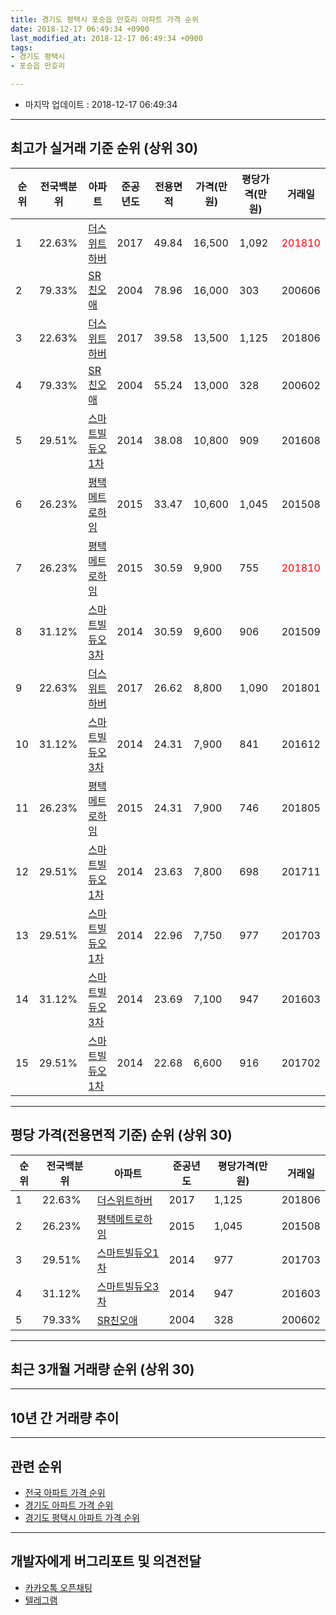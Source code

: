 ```yaml
---
title: 경기도 평택시 포승읍 만호리 아파트 가격 순위
date: 2018-12-17 06:49:34 +0900
last_modified_at: 2018-12-17 06:49:34 +0900
tags:
- 경기도 평택시
- 포승읍 만호리

---
```


* 마지막 업데이트 : 2018-12-17 06:49:34

---

## 최고가 실거래 기준 순위 (상위 30)


|순위|전국백분위|아파트|준공년도|전용면적|가격(만원)|평당가격(만원)|거래일|
|---|---|---|---|---|---|---|---|
|1|22.63%|[더스위트하버](https://search.naver.com/search.naver?query=%EA%B2%BD%EA%B8%B0%EB%8F%84+%ED%8F%89%ED%83%9D%EC%8B%9C+%ED%8F%AC%EC%8A%B9%EC%9D%8D+%EB%A7%8C%ED%98%B8%EB%A6%AC+%EB%8D%94%EC%8A%A4%EC%9C%84%ED%8A%B8%ED%95%98%EB%B2%84)|2017|49.84|16,500|1,092|<span style="color:red">201810</span>|
|2|79.33%|[SR친오애](https://search.naver.com/search.naver?query=%EA%B2%BD%EA%B8%B0%EB%8F%84+%ED%8F%89%ED%83%9D%EC%8B%9C+%ED%8F%AC%EC%8A%B9%EC%9D%8D+%EB%A7%8C%ED%98%B8%EB%A6%AC+SR%EC%B9%9C%EC%98%A4%EC%95%A0)|2004|78.96|16,000|303|200606|
|3|22.63%|[더스위트하버](https://search.naver.com/search.naver?query=%EA%B2%BD%EA%B8%B0%EB%8F%84+%ED%8F%89%ED%83%9D%EC%8B%9C+%ED%8F%AC%EC%8A%B9%EC%9D%8D+%EB%A7%8C%ED%98%B8%EB%A6%AC+%EB%8D%94%EC%8A%A4%EC%9C%84%ED%8A%B8%ED%95%98%EB%B2%84)|2017|39.58|13,500|1,125|201806|
|4|79.33%|[SR친오애](https://search.naver.com/search.naver?query=%EA%B2%BD%EA%B8%B0%EB%8F%84+%ED%8F%89%ED%83%9D%EC%8B%9C+%ED%8F%AC%EC%8A%B9%EC%9D%8D+%EB%A7%8C%ED%98%B8%EB%A6%AC+SR%EC%B9%9C%EC%98%A4%EC%95%A0)|2004|55.24|13,000|328|200602|
|5|29.51%|[스마트빌듀오1차](https://search.naver.com/search.naver?query=%EA%B2%BD%EA%B8%B0%EB%8F%84+%ED%8F%89%ED%83%9D%EC%8B%9C+%ED%8F%AC%EC%8A%B9%EC%9D%8D+%EB%A7%8C%ED%98%B8%EB%A6%AC+%EC%8A%A4%EB%A7%88%ED%8A%B8%EB%B9%8C%EB%93%80%EC%98%A41%EC%B0%A8)|2014|38.08|10,800|909|201608|
|6|26.23%|[평택메트로하임](https://search.naver.com/search.naver?query=%EA%B2%BD%EA%B8%B0%EB%8F%84+%ED%8F%89%ED%83%9D%EC%8B%9C+%ED%8F%AC%EC%8A%B9%EC%9D%8D+%EB%A7%8C%ED%98%B8%EB%A6%AC+%ED%8F%89%ED%83%9D%EB%A9%94%ED%8A%B8%EB%A1%9C%ED%95%98%EC%9E%84)|2015|33.47|10,600|1,045|201508|
|7|26.23%|[평택메트로하임](https://search.naver.com/search.naver?query=%EA%B2%BD%EA%B8%B0%EB%8F%84+%ED%8F%89%ED%83%9D%EC%8B%9C+%ED%8F%AC%EC%8A%B9%EC%9D%8D+%EB%A7%8C%ED%98%B8%EB%A6%AC+%ED%8F%89%ED%83%9D%EB%A9%94%ED%8A%B8%EB%A1%9C%ED%95%98%EC%9E%84)|2015|30.59|9,900|755|<span style="color:red">201810</span>|
|8|31.12%|[스마트빌듀오3차](https://search.naver.com/search.naver?query=%EA%B2%BD%EA%B8%B0%EB%8F%84+%ED%8F%89%ED%83%9D%EC%8B%9C+%ED%8F%AC%EC%8A%B9%EC%9D%8D+%EB%A7%8C%ED%98%B8%EB%A6%AC+%EC%8A%A4%EB%A7%88%ED%8A%B8%EB%B9%8C%EB%93%80%EC%98%A43%EC%B0%A8)|2014|30.59|9,600|906|201509|
|9|22.63%|[더스위트하버](https://search.naver.com/search.naver?query=%EA%B2%BD%EA%B8%B0%EB%8F%84+%ED%8F%89%ED%83%9D%EC%8B%9C+%ED%8F%AC%EC%8A%B9%EC%9D%8D+%EB%A7%8C%ED%98%B8%EB%A6%AC+%EB%8D%94%EC%8A%A4%EC%9C%84%ED%8A%B8%ED%95%98%EB%B2%84)|2017|26.62|8,800|1,090|201801|
|10|31.12%|[스마트빌듀오3차](https://search.naver.com/search.naver?query=%EA%B2%BD%EA%B8%B0%EB%8F%84+%ED%8F%89%ED%83%9D%EC%8B%9C+%ED%8F%AC%EC%8A%B9%EC%9D%8D+%EB%A7%8C%ED%98%B8%EB%A6%AC+%EC%8A%A4%EB%A7%88%ED%8A%B8%EB%B9%8C%EB%93%80%EC%98%A43%EC%B0%A8)|2014|24.31|7,900|841|201612|
|11|26.23%|[평택메트로하임](https://search.naver.com/search.naver?query=%EA%B2%BD%EA%B8%B0%EB%8F%84+%ED%8F%89%ED%83%9D%EC%8B%9C+%ED%8F%AC%EC%8A%B9%EC%9D%8D+%EB%A7%8C%ED%98%B8%EB%A6%AC+%ED%8F%89%ED%83%9D%EB%A9%94%ED%8A%B8%EB%A1%9C%ED%95%98%EC%9E%84)|2015|24.31|7,900|746|201805|
|12|29.51%|[스마트빌듀오1차](https://search.naver.com/search.naver?query=%EA%B2%BD%EA%B8%B0%EB%8F%84+%ED%8F%89%ED%83%9D%EC%8B%9C+%ED%8F%AC%EC%8A%B9%EC%9D%8D+%EB%A7%8C%ED%98%B8%EB%A6%AC+%EC%8A%A4%EB%A7%88%ED%8A%B8%EB%B9%8C%EB%93%80%EC%98%A41%EC%B0%A8)|2014|23.63|7,800|698|201711|
|13|29.51%|[스마트빌듀오1차](https://search.naver.com/search.naver?query=%EA%B2%BD%EA%B8%B0%EB%8F%84+%ED%8F%89%ED%83%9D%EC%8B%9C+%ED%8F%AC%EC%8A%B9%EC%9D%8D+%EB%A7%8C%ED%98%B8%EB%A6%AC+%EC%8A%A4%EB%A7%88%ED%8A%B8%EB%B9%8C%EB%93%80%EC%98%A41%EC%B0%A8)|2014|22.96|7,750|977|201703|
|14|31.12%|[스마트빌듀오3차](https://search.naver.com/search.naver?query=%EA%B2%BD%EA%B8%B0%EB%8F%84+%ED%8F%89%ED%83%9D%EC%8B%9C+%ED%8F%AC%EC%8A%B9%EC%9D%8D+%EB%A7%8C%ED%98%B8%EB%A6%AC+%EC%8A%A4%EB%A7%88%ED%8A%B8%EB%B9%8C%EB%93%80%EC%98%A43%EC%B0%A8)|2014|23.69|7,100|947|201603|
|15|29.51%|[스마트빌듀오1차](https://search.naver.com/search.naver?query=%EA%B2%BD%EA%B8%B0%EB%8F%84+%ED%8F%89%ED%83%9D%EC%8B%9C+%ED%8F%AC%EC%8A%B9%EC%9D%8D+%EB%A7%8C%ED%98%B8%EB%A6%AC+%EC%8A%A4%EB%A7%88%ED%8A%B8%EB%B9%8C%EB%93%80%EC%98%A41%EC%B0%A8)|2014|22.68|6,600|916|201702|


---

## 평당 가격(전용면적 기준) 순위 (상위 30)


|순위|전국백분위|아파트|준공년도|평당가격(만원)|거래일|
|---|---|---|---|---|---|
|1|22.63%|[더스위트하버](https://search.naver.com/search.naver?query=%EA%B2%BD%EA%B8%B0%EB%8F%84+%ED%8F%89%ED%83%9D%EC%8B%9C+%ED%8F%AC%EC%8A%B9%EC%9D%8D+%EB%A7%8C%ED%98%B8%EB%A6%AC+%EB%8D%94%EC%8A%A4%EC%9C%84%ED%8A%B8%ED%95%98%EB%B2%84)|2017|1,125|201806|
|2|26.23%|[평택메트로하임](https://search.naver.com/search.naver?query=%EA%B2%BD%EA%B8%B0%EB%8F%84+%ED%8F%89%ED%83%9D%EC%8B%9C+%ED%8F%AC%EC%8A%B9%EC%9D%8D+%EB%A7%8C%ED%98%B8%EB%A6%AC+%ED%8F%89%ED%83%9D%EB%A9%94%ED%8A%B8%EB%A1%9C%ED%95%98%EC%9E%84)|2015|1,045|201508|
|3|29.51%|[스마트빌듀오1차](https://search.naver.com/search.naver?query=%EA%B2%BD%EA%B8%B0%EB%8F%84+%ED%8F%89%ED%83%9D%EC%8B%9C+%ED%8F%AC%EC%8A%B9%EC%9D%8D+%EB%A7%8C%ED%98%B8%EB%A6%AC+%EC%8A%A4%EB%A7%88%ED%8A%B8%EB%B9%8C%EB%93%80%EC%98%A41%EC%B0%A8)|2014|977|201703|
|4|31.12%|[스마트빌듀오3차](https://search.naver.com/search.naver?query=%EA%B2%BD%EA%B8%B0%EB%8F%84+%ED%8F%89%ED%83%9D%EC%8B%9C+%ED%8F%AC%EC%8A%B9%EC%9D%8D+%EB%A7%8C%ED%98%B8%EB%A6%AC+%EC%8A%A4%EB%A7%88%ED%8A%B8%EB%B9%8C%EB%93%80%EC%98%A43%EC%B0%A8)|2014|947|201603|
|5|79.33%|[SR친오애](https://search.naver.com/search.naver?query=%EA%B2%BD%EA%B8%B0%EB%8F%84+%ED%8F%89%ED%83%9D%EC%8B%9C+%ED%8F%AC%EC%8A%B9%EC%9D%8D+%EB%A7%8C%ED%98%B8%EB%A6%AC+SR%EC%B9%9C%EC%98%A4%EC%95%A0)|2004|328|200602|


---

## 최근 3개월 거래량 순위 (상위 30)


<div style="width:100%;">
    <canvas id="deal_count_ranking" height="250"></canvas>
</div>


<script>
new Chart(document.getElementById("deal_count_ranking"), {
    type: 'horizontalBar',
    data: {
        labels: ['SR친오애', '평택메트로하임', '더스위트하버'],
        datasets: [{
            label: '실거래 수',
            data: [10, 4, 1],
            borderColor: "rgba(255, 0, 128, 1)",
            backgroundColor: "rgba(255, 0, 128, 0.5)",
            fill: false,
        }]
    },
    options: {
        responsive: true,
        title: {
            display: true,
            text: '최근 3개월 거래량 순위'
        },
        tooltips: {
            mode: 'index',
            intersect: false,
            callbacks: {
                title: function(tooltipItems, data) {
                    return "실거래 수:";
                },
                label: function(tooltipItem, data) {
                    return data.labels[tooltipItem.index] + ": " + tooltipItem.xLabel;
                }
            }
        },
        hover: {
            mode: 'nearest',
            intersect: true
        },
        scales: {
            xAxes: [{
                display: true,
                scaleLabel: {
                    display: true,
                    labelString: '실거래 수'
                },
                ticks: {
                    suggestedMin: 0,
                }
            }],
            yAxes: [{
                display: true,
                ticks: {
                    autoSkip: false,
                    callback: function(value, index, values) {
                        if (value.length > 15)
                            return value.substr(0, 13) + "...";
                        else
                            return value;
                    }
                },
                scaleLabel: {
                    display: false,
                }
            }]
        }
    }
});

</script>


---

## 10년 간 거래량 추이


<div style="width:100%;">
    <canvas id="deal_progress" height="250"></canvas>
</div>

<script>
new Chart(document.getElementById("deal_progress"), {
    type: 'line',
    data: {
        labels: ['200812','200901','200902','200903','200904','200905','200906','200907','200908','200909','200910','200911','200912','201001','201002','201003','201004','201005','201006','201007','201008','201009','201010','201011','201012','201101','201102','201103','201104','201105','201106','201107','201108','201109','201110','201111','201112','201201','201202','201203','201204','201205','201206','201207','201208','201209','201210','201211','201212','201301','201302','201303','201304','201305','201306','201307','201308','201309','201310','201311','201312','201401','201402','201403','201404','201405','201406','201407','201408','201409','201410','201411','201412','201501','201502','201503','201504','201505','201506','201507','201508','201509','201510','201511','201512','201601','201602','201603','201604','201605','201606','201607','201608','201609','201610','201611','201612','201701','201702','201703','201704','201705','201706','201707','201708','201709','201710','201711','201712','201801','201802','201803','201804','201805','201806','201807','201808','201809','201810','201811','201812'],
        datasets: [{
            label: '실거래 수',
            pointRadius: 1,
            data: [2, 0, 2, 3, 7, 9, 2, 10, 7, 5, 0, 2, 8, 2, 6, 4, 4, 3, 3, 2, 3, 2, 3, 5, 4, 10, 6, 9, 5, 5, 7, 3, 10, 6, 5, 3, 3, 5, 3, 4, 5, 5, 3, 2, 5, 2, 7, 4, 8, 3, 7, 7, 9, 4, 6, 4, 8, 6, 6, 6, 3, 6, 8, 8, 7, 2, 5, 9, 4, 9, 9, 8, 2, 11, 3, 13, 6, 4, 3, 6, 7, 5, 9, 5, 4, 10, 4, 8, 5, 4, 5, 8, 5, 5, 5, 2, 3, 3, 3, 6, 10, 2, 5, 6, 4, 2, 2, 5, 3, 3, 1, 3, 3, 2, 4, 1, 4, 0, 12, 2, 1],
            borderColor: "rgba(255, 201, 14, 1)",
            backgroundColor: "rgba(255, 201, 14, 0.5)",
            fill: true,
        }]
    },
    options: {
        responsive: true,
        title: {
            display: true,
            text: '10년간 거래량 추이'
        },
        tooltips: {
            mode: 'index',
            intersect: false,
        },
        hover: {
            mode: 'nearest',
            intersect: true
        },
        scales: {
            xAxes: [{
                display: true,
                scaleLabel: {
                    display: true,
                    labelString: '년/월'
                }
            }],
            yAxes: [{
                display: true,
                ticks: {
                    suggestedMin: 0,
                },
                scaleLabel: {
                    display: true,
                    labelString: '실거래 수'
                }
            }]
        }
    }
});

</script>


---

## 관련 순위

- [전국 아파트 가격 순위](https://inasie.github.io/apt-ranking/전국)
- [경기도 아파트 가격 순위](https://inasie.github.io/apt-ranking/경기도)
- [경기도 평택시 아파트 가격 순위](https://inasie.github.io/apt-ranking/경기도-평택시)


---

## 개발자에게 버그리포트 및 의견전달

- [카카오톡 오픈채팅](https://open.kakao.com/o/gLJUAP4)
- [텔레그램](https://t.me/inasie)

